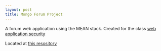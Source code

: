 ```yaml
---
layout: post
title: Mongo Forum Project
---
```

A forum web application using the MEAN stack. Created for the class [web application security](http://websec.prof.ninja)

Located at [this resository](https://github.com/ekhaemba/mongo_forumAPI)
